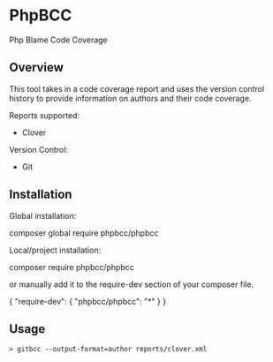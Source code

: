 # PhpBCC
Php Blame Code Coverage

## Overview
This tool takes in a code coverage report and uses the version control history to provide information on authors and their code coverage.

Reports supported:
- Clover

Version Control:
- Git

## Installation

Global installation:

composer global require phpbcc/phpbcc

Local/project installation:

composer require phpbcc/phpbcc

or manually add it to the require-dev section of your composer file.

{
    "require-dev": {
        "phpbcc/phpbcc": "*"
    }
}

## Usage
```
> gitbcc --output-format=author reports/clover.xml
```
